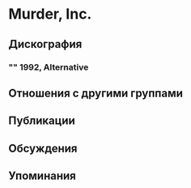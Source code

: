 # Murder, Inc.



## Дискография

### "" 1992, Alternative




## Отношения с другими группами


## Публикации


## Обсуждения


## Упоминания


